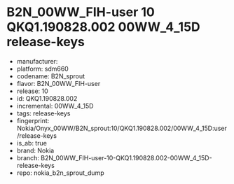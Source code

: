 # B2N_00WW_FIH-user 10 QKQ1.190828.002 00WW_4_15D release-keys
- manufacturer: 
- platform: sdm660
- codename: B2N_sprout
- flavor: B2N_00WW_FIH-user
- release: 10
- id: QKQ1.190828.002
- incremental: 00WW_4_15D
- tags: release-keys
- fingerprint: Nokia/Onyx_00WW/B2N_sprout:10/QKQ1.190828.002/00WW_4_15D:user/release-keys
- is_ab: true
- brand: Nokia
- branch: B2N_00WW_FIH-user-10-QKQ1.190828.002-00WW_4_15D-release-keys
- repo: nokia_b2n_sprout_dump
